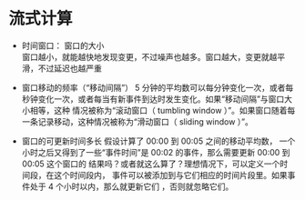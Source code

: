 # 流式计算

* 时间窗口：
窗口的大小    
窗口越小，就能越快地发现变更，不过噪声也越多。窗口越大，变更就越平滑，不过延迟也越严重

* 窗口移动的频率（“移动间隔”）
5 分钟的平均数可以每分钟变化一次，或者每秒钟变化一次，或者每当有新事件到达时发生变化。如果“移动间隔”与窗口大小相等，这种
情况被称为“滚动窗口（ tumbling window ）”。如果窗口随着每一条记录移动，这种情况被称为“滑动窗口（ sliding window ）”。

* 窗口的可更新时间多长
假设计算了 00:00 到 00:05 之间的移动平均数， 一个小时之后又得到了一些“事件时间”是 00:02 的事件，那么需要更新 00:00 到 00:05 这个窗口的
结果吗？或者就这么算了？理想情况下，可以定义一个时间段，在这个时间段内， 事件可以被添加到与它们相应的时间片段里。如果事件处于 4 个小时以内，那么就更新它们 ，否则就忽略它们。